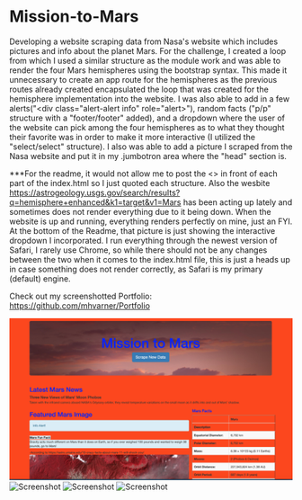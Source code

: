 # Mission-to-Mars
Developing a website scraping data from Nasa's website which includes pictures and info about the planet Mars. For the challenge, I created a loop from which I used a similar structure as the module work and was able to render the four Mars hemispheres using the bootstrap syntax. This made it unnecessary to create an app route for the hemispheres as the previous routes already created encapsulated the loop that was created for the hemisphere implementation into the website. I was also able to add in a few alerts("<div class="alert-alert info" role="alert></div>"), random facts ("p/p" structure with a "footer/footer" added), and a dropdown where the user of the website can pick among the four hemispheres as to what they thought their favorite was in order to make it more interactive (I utilized the "select/select" structure). I also was able to add a picture I scraped from the Nasa website and put it in my .jumbotron area where the "head" section is.

***For the readme, it would not allow me to post the <> in front of each part of the index.html so I just quoted each structure. Also the wesbite https://astrogeology.usgs.gov/search/results?q=hemisphere+enhanced&k1=target&v1=Mars has been acting up lately and sometimes does not render everything due to it being down. When the website is up and running, everything renders perfectly on mine, just an FYI. At the bottom of the Readme, that picture is just showing the interactive dropdown I incorporated. I run everything through the newest version of Safari, I rarely use Chrome, so while there should not be any changes between the two when it comes to the index.html file, this is just a heads up in case something does not render correctly, as Safari is my primary (default) engine.

Check out my screenshotted Portfolio: https://github.com/mhvarner/Portfolio

![Screenshot](screencapture1.png)
![Screenshot](screencapture4.png)
![Screenshot](screencapture5.png)
![Screenshot](screencapture6withdropdown.png)
